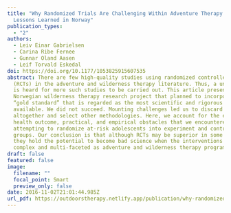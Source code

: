 ```yaml
---
title: "Why Randomized Trials Are Challenging Within Adventure Therapy Research:
  Lessons Learned in Norway"
publication_types:
  - "2"
authors:
  - Leiv Einar Gabrielsen
  - Carina Ribe Fernee
  - Gunnar Oland Aasen
  - Leif Torvald Eskedal
doi: https://doi.org/10.1177/1053825915607535
abstract: There are few high-quality studies using randomized controlled trials
  (RCTs) in the adventure and wilderness therapy literature. Thus, a unison call
  is heard for more such studies to be carried out. This article presents a
  Norwegian wilderness therapy research project that planned to incorporate this
  “gold standard” that is regarded as the most scientific and rigorous approach
  available. We did not succeed. Mounting challenges led us to discard the RCT
  altogether and select other methodologies. Here, we account for the ethical,
  health outcome, practical, and empirical obstacles that we encountered when
  attempting to randomize at-risk adolescents into experiment and control
  groups. Our conclusion is that although RCTs may be superior in some aspects,
  they hold the potential to become bad science when the interventions are as
  complex and multi-faceted as adventure and wilderness therapy programs.
draft: false
featured: false
image:
  filename: ""
  focal_point: Smart
  preview_only: false
date: 2016-11-02T21:01:44.985Z
url_pdf: https://outdoorstherapy.netlify.app/publication/why-randomized-trials-are-challenging-within-adventure-therapy-research-lessons-learned-in-norway/3.Gabrielsen2016.pdf
---
```

